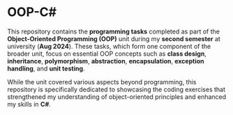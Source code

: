 # OOP-C#

This repository contains the **programming tasks** completed as part of the **Object-Oriented Programming (OOP)** unit during my **second semester** at university (**Aug 2024**). These tasks, which form one component of the broader unit, focus on essential OOP concepts such as **class design**, **inheritance**, **polymorphism**, **abstraction**, **encapsulation**, **exception handling**, and **unit testing**.  

While the unit covered various aspects beyond programming, this repository is specifically dedicated to showcasing the coding exercises that strengthened my understanding of object-oriented principles and enhanced my skills in **C#**.  
